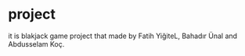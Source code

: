 # project

it is blakjack game project that made by Fatih YiğiteL, Bahadır Ünal and Abdusselam Koç.
